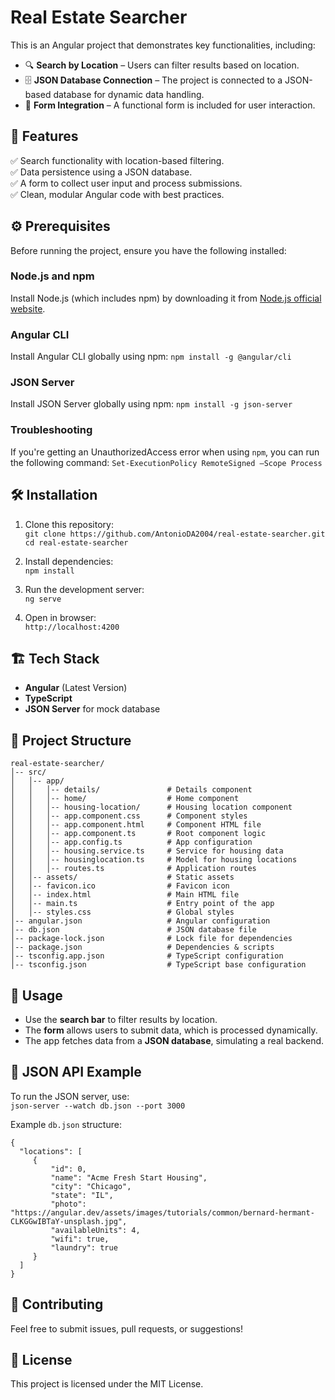 # Real Estate Searcher  

This is an Angular project that demonstrates key functionalities, including:  

- 🔍 **Search by Location** – Users can filter results based on location.  
- 🗄 **JSON Database Connection** – The project is connected to a JSON-based database for dynamic data handling.  
- 📝 **Form Integration** – A functional form is included for user interaction.  

## 🚀 Features  

✅ Search functionality with location-based filtering.  
✅ Data persistence using a JSON database.  
✅ A form to collect user input and process submissions.  
✅ Clean, modular Angular code with best practices.  

## ⚙️ Prerequisites

Before running the project, ensure you have the following installed:

### Node.js and npm
Install Node.js (which includes npm) by downloading it from [Node.js official website](https://nodejs.org/).

### Angular CLI
Install Angular CLI globally using npm:
`npm install -g @angular/cli`

### JSON Server
Install JSON Server globally using npm:
 `npm install -g json-server`

### Troubleshooting
If you're getting an UnauthorizedAccess error when using `npm`, you can run the following command:
`Set-ExecutionPolicy RemoteSigned –Scope Process`


## 🛠 Installation  

1. Clone this repository:  
   `git clone https://github.com/AntonioDA2004/real-estate-searcher.git`  
   `cd real-estate-searcher`
   
2. Install dependencies:  
   `npm install`

3. Run the development server:  
   `ng serve`  

4. Open in browser:  
   `http://localhost:4200`  

## 🏗 Tech Stack  

- **Angular** (Latest Version)  
- **TypeScript**  
- **JSON Server** for mock database
  
## 📂 Project Structure  

```
real-estate-searcher/
│-- src/
│   │-- app/
│   │   │-- details/               # Details component
│   │   │-- home/                  # Home component
│   │   │-- housing-location/      # Housing location component
│   │   │-- app.component.css      # Component styles
│   │   │-- app.component.html     # Component HTML file
│   │   │-- app.component.ts       # Root component logic
│   │   │-- app.config.ts          # App configuration
│   │   │-- housing.service.ts     # Service for housing data
│   │   │-- housinglocation.ts     # Model for housing locations
│   │   │-- routes.ts              # Application routes
│   │-- assets/                    # Static assets
│   │-- favicon.ico                # Favicon icon
│   │-- index.html                 # Main HTML file
│   │-- main.ts                    # Entry point of the app
│   │-- styles.css                 # Global styles
│-- angular.json                   # Angular configuration
│-- db.json                        # JSON database file
│-- package-lock.json              # Lock file for dependencies
│-- package.json                   # Dependencies & scripts
│-- tsconfig.app.json              # TypeScript configuration
│-- tsconfig.json                  # TypeScript base configuration
```

## 📌 Usage  

- Use the **search bar** to filter results by location.  
- The **form** allows users to submit data, which is processed dynamically.  
- The app fetches data from a **JSON database**, simulating a real backend.  

## 🔗 JSON API Example  

To run the JSON server, use:  
`json-server --watch db.json --port 3000`

Example `db.json` structure:  

```
{  
  "locations": [
     {
         "id": 0,
         "name": "Acme Fresh Start Housing",
         "city": "Chicago",
         "state": "IL",
         "photo": "https://angular.dev/assets/images/tutorials/common/bernard-hermant-CLKGGwIBTaY-unsplash.jpg",
         "availableUnits": 4,
         "wifi": true,
         "laundry": true
     }
  ]
}  
```

## 🤝 Contributing  

Feel free to submit issues, pull requests, or suggestions!  

## 📜 License  

This project is licensed under the MIT License.  
